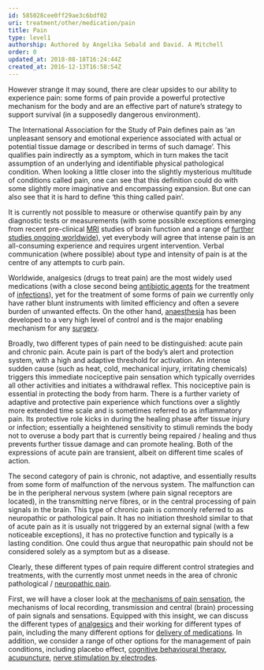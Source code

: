 ```yaml
---
id: 585028cee0ff29ae3c6bdf02
uri: treatment/other/medication/pain
title: Pain
type: level1
authorship: Authored by Angelika Sebald and David. A Mitchell
order: 0
updated_at: 2018-08-18T16:24:44Z
created_at: 2016-12-13T16:58:54Z
---
```


<p>However strange it may sound, there are clear upsides to our
    ability to experience pain: some forms of pain provide a
    powerful protective mechanism for the body and are an effective
    part of nature’s strategy to support survival (in a supposedly
    dangerous environment).</p>
<p>The International Association for the Study of Pain defines pain
    as ‘an unpleasant sensory and emotional experience associated
    with actual or potential tissue damage or described in terms
    of such damage’. This qualifies pain indirectly as a symptom,
    which in turn makes the tacit assumption of an underlying
    and identifiable physical pathological condition. When looking
    a little closer into the slightly mysterious multitude of
    conditions called pain, one can see that this definition
    could do with some slightly more imaginative and encompassing
    expansion. But one can also see that it is hard to define
    ‘this thing called pain’.</p>
<p>It is currently not possible to measure or otherwise quantify
    pain by any diagnostic tests or measurements (with some possible
    exceptions emerging from recent pre-clinical <a href="/diagnosis/tests/mri">MRI</a>    studies of brain function and a range of <a href="/treatment/other/further-reading">further studies ongoing worldwide</a>),
    yet everybody will agree that intense pain is an all-consuming
    experience and requires urgent intervention. Verbal communication
    (where possible) about type and intensity of pain is at the
    centre of any attempts to curb pain.</p>
<p>Worldwide, analgesics (drugs to treat pain) are the most widely
    used medications (with a close second being <a href="/treatment/other/medication/infection">antibiotic agents</a>    for the treatment of <a href="/diagnosis/a-z/infection">infections</a>),
    yet for the treatment of some forms of pain we currently
    only have rather blunt instruments with limited efficiency
    and often a severe burden of unwanted effects. On the other
    hand, <a href="/treatment/surgery/anaesthesia">anaesthesia</a>    has been developed to a very high level of control and is
    the major enabling mechanism for any <a href="/treatment/surgery">surgery</a>.</p>
<p>Broadly, two different types of pain need to be distinguished:
    acute pain and chronic pain. Acute pain is part of the body’s
    alert and protection system, with a high and adaptive threshold
    for activation. An intense sudden cause (such as heat, cold,
    mechanical injury, irritating chemicals) triggers this immediate
    nociceptive pain sensation which typically overrides all
    other activities and initiates a withdrawal reflex. This
    nociceptive pain is essential in protecting the body from
    harm. There is a further variety of adaptive and protective
    pain experience which functions over a slightly more extended
    time scale and is sometimes referred to as inflammatory pain.
    Its protective role kicks in during the healing phase after
    tissue injury or infection; essentially a heightened sensitivity
    to stimuli reminds the body not to overuse a body part that
    is currently being repaired / healing and thus prevents further
    tissue damage and can promote healing. Both of the expressions
    of acute pain are transient, albeit on different time scales
    of action.</p>
<p>The second category of pain is chronic, not adaptive, and essentially
    results from some form of malfunction of the nervous system.
    The malfunction can be in the peripheral nervous system (where
    pain signal receptors are located), in the transmitting nerve
    fibres, or in the central processing of pain signals in the
    brain. This type of chronic pain is commonly referred to
    as neuropathic or pathological pain. It has no initiation
    threshold similar to that of acute pain as it is usually
    not triggered by an external signal (with a few noticeable
    exceptions), it has no protective function and typically
    is a lasting condition. One could thus argue that neuropathic
    pain should not be considered solely as a symptom but as
    a disease.</p>
<p>Clearly, these different types of pain require different control
    strategies and treatments, with the currently most unmet
    needs in the area of chronic pathological / <a href="/diagnosis/a-z/facial-pain-syndrome">neuropathic pain</a>.</p>
<p>First, we will have a closer look at the <a href="/treatment/other/medication/pain/more-info">mechanisms of pain sensation</a>,
    the mechanisms of local recording, transmission and central
    (brain) processing of pain signals and sensations. Equipped
    with this insight, we can discuss the different types of
    <a href="/treatment/other/medication/pain/detailed">analgesics</a>    and their working for different types of pain, including
    the many different options for <a href="/treatment/other/medication/delivery">delivery of medications</a>.
    In addition, we consider a range of other options for the
    management of pain conditions, including placebo effect,
    <a href="/help/mental-health">cognitive behavioural therapy</a>,
    <a href="/treatment/other/miscellaneous/acupuncture">acupuncture</a>,
    <a href="/treatment/other/miscellaneous/tens">nerve stimulation by electrodes</a>.</p>
